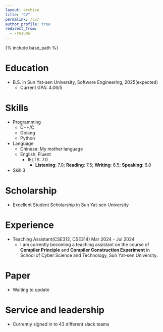 ```yaml
---
layout: archive
title: "CV"
permalink: /cv/
author_profile: true
redirect_from:
  - /resume
---
```


{% include base_path %}

Education
======
* B.S. in Sun Yat-sen University, Software Engineering, 2025(expected)
  * Current GPA: 4.06/5
  
Skills
======
* Programming
  * C++/C
  * Golang
  * Python
* Language
  * Chinese: My mother language
  * English: Fluent
    * IELTS: 7.0
      * **Listening**: 7.0; **Reading**: 7.5; **Writing**: 6.5; **Speaking**: 6.0
* Skill 3

Scholarship
======
* Excellent Student Scholarship in Sun Yat-sen University
  
Experience
======
* Teaching Assistant(CSE312, CSE314) Mar 2024 - Jul 2024
  * I am currently becoming a teaching assistant on the course of **Compiler Principle** and **Compiler Construction Experiment** in School of Cyber Science and Technology, Sun Yat-sen University.
  
Paper
======
* Waiting to update
  
Service and leadership
======
* Currently signed in to 43 different slack teams
